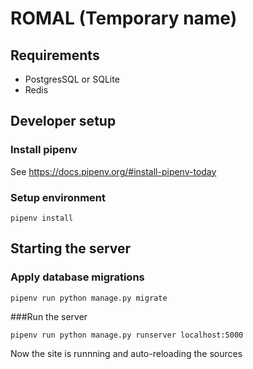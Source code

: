 # ROMAL (Temporary name)

## Requirements


- PostgresSQL or SQLite
- Redis

## Developer setup


### Install pipenv

See https://docs.pipenv.org/#install-pipenv-today

### Setup environment

    pipenv install


## Starting the server

### Apply database migrations


    pipenv run python manage.py migrate

###Run the server

    pipenv run python manage.py runserver localhost:5000

Now the site is runnning and auto-reloading the sources